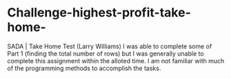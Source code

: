# Challenge-highest-profit-take-home-
SADA | Take Home Test (Larry Williams)
I was able to complete some of Part 1 (finding the total number of rows) but I was generally unable to complete this assignment within the alloted time. I am not familiar with much of the programming methods to accomplish the tasks.
